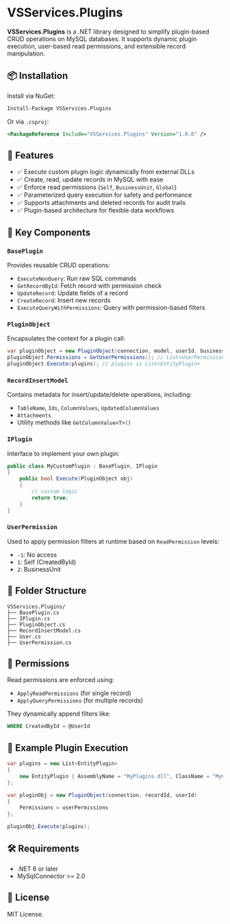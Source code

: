 ﻿
# VSServices.Plugins

**VSServices.Plugins** is a .NET library designed to simplify plugin-based CRUD operations on MySQL databases. It supports dynamic plugin execution, user-based read permissions, and extensible record manipulation.

## 📦 Installation

Install via NuGet:

```bash
Install-Package VSServices.Plugins
```

Or via `.csproj`:

```xml
<PackageReference Include="VSServices.Plugins" Version="1.0.0" />
```

## 🚀 Features

- ✅ Execute custom plugin logic dynamically from external DLLs
- ✅ Create, read, update records in MySQL with ease
- ✅ Enforce read permissions (`Self`, `BusinessUnit`, `Global`)
- ✅ Parameterized query execution for safety and performance
- ✅ Supports attachments and deleted records for audit trails
- ✅ Plugin-based architecture for flexible data workflows

## 🧩 Key Components

### `BasePlugin`

Provides reusable CRUD operations:

- `ExecuteNonQuery`: Run raw SQL commands
- `GetRecordById`: Fetch record with permission check
- `UpdateRecord`: Update fields of a record
- `CreateRecord`: Insert new records
- `ExecuteQueryWithPermissions`: Query with permission-based filters

### `PluginObject`

Encapsulates the context for a plugin call:

```csharp
var pluginObject = new PluginObject(connection, model, userId, businessUnitId, userName);
pluginObject.Permissions = GetUserPermissions(); // List<UserPermission>
pluginObject.Execute(plugins); // plugins is List<EntityPlugin>
```

### `RecordInsertModel`

Contains metadata for insert/update/delete operations, including:
- `TableName`, `Ids`, `ColumnValues`, `UpdatedColumnValues`
- `Attachments`
- Utility methods like `GetColumnValue<T>()`

### `IPlugin`

Interface to implement your own plugin:

```csharp
public class MyCustomPlugin : BasePlugin, IPlugin
{
    public bool Execute(PluginObject obj)
    {
        // custom logic
        return true;
    }
}
```

### `UserPermission`

Used to apply permission filters at runtime based on `ReadPermission` levels:
- `-1`: No access
- `1`: Self (CreatedById)
- `2`: BusinessUnit

## 📂 Folder Structure

```plaintext
VSServices.Plugins/
├── BasePlugin.cs
├── IPlugin.cs
├── PluginObject.cs
├── RecordInsertModel.cs
├── User.cs
├── UserPermission.cs
```

## 🔐 Permissions

Read permissions are enforced using:
- `ApplyReadPermissions` (for single record)
- `ApplyQueryPermissions` (for multiple records)

They dynamically append filters like:

```sql
WHERE CreatedById = @UserId
```

## 🧪 Example Plugin Execution

```csharp
var plugins = new List<EntityPlugin>
{
    new EntityPlugin { AssemblyName = "MyPlugins.dll", ClassName = "MyCustomPlugin" }
};

var pluginObj = new PluginObject(connection, recordId, userId)
{
    Permissions = userPermissions
};

pluginObj.Execute(plugins);
```

## 🛠️ Requirements

- .NET 6 or later
- MySqlConnector >= 2.0

## 📄 License

MIT License.
